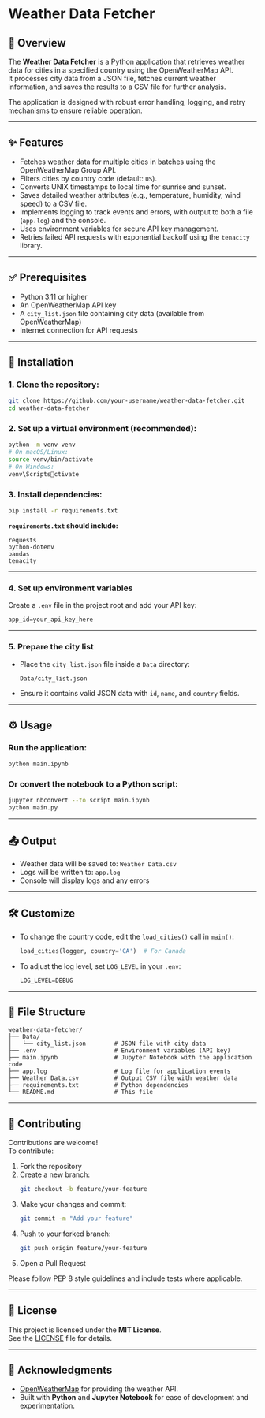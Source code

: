 
# Weather Data Fetcher

## 📝 Overview
The **Weather Data Fetcher** is a Python application that retrieves weather data for cities in a specified country using the OpenWeatherMap API.  
It processes city data from a JSON file, fetches current weather information, and saves the results to a CSV file for further analysis.

The application is designed with robust error handling, logging, and retry mechanisms to ensure reliable operation.

---

## ✨ Features
- Fetches weather data for multiple cities in batches using the OpenWeatherMap Group API.
- Filters cities by country code (default: `US`).
- Converts UNIX timestamps to local time for sunrise and sunset.
- Saves detailed weather attributes (e.g., temperature, humidity, wind speed) to a CSV file.
- Implements logging to track events and errors, with output to both a file (`app.log`) and the console.
- Uses environment variables for secure API key management.
- Retries failed API requests with exponential backoff using the `tenacity` library.

---

## ✅ Prerequisites
- Python 3.11 or higher  
- An OpenWeatherMap API key  
- A `city_list.json` file containing city data (available from OpenWeatherMap)  
- Internet connection for API requests  

---

## 🚀 Installation

### 1. Clone the repository:
```bash
git clone https://github.com/your-username/weather-data-fetcher.git
cd weather-data-fetcher
```

### 2. Set up a virtual environment (recommended):
```bash
python -m venv venv
# On macOS/Linux:
source venv/bin/activate
# On Windows:
venv\Scriptsctivate
```

### 3. Install dependencies:
```bash
pip install -r requirements.txt
```

**`requirements.txt` should include:**
```
requests
python-dotenv
pandas
tenacity
```

---

### 4. Set up environment variables

Create a `.env` file in the project root and add your API key:
```
app_id=your_api_key_here
```

---

### 5. Prepare the city list

- Place the `city_list.json` file inside a `Data` directory:
  ```
  Data/city_list.json
  ```
- Ensure it contains valid JSON data with `id`, `name`, and `country` fields.

---

## ⚙️ Usage

### Run the application:
```bash
python main.ipynb
```

### Or convert the notebook to a Python script:
```bash
jupyter nbconvert --to script main.ipynb
python main.py
```

---

## 📤 Output
- Weather data will be saved to: `Weather Data.csv`
- Logs will be written to: `app.log`
- Console will display logs and any errors

---

## 🛠 Customize
- To change the country code, edit the `load_cities()` call in `main()`:
  ```python
  load_cities(logger, country='CA')  # For Canada
  ```
- To adjust the log level, set `LOG_LEVEL` in your `.env`:
  ```
  LOG_LEVEL=DEBUG
  ```

---

## 📁 File Structure
```
weather-data-fetcher/
├── Data/
│   └── city_list.json        # JSON file with city data
├── .env                      # Environment variables (API key)
├── main.ipynb                # Jupyter Notebook with the application code
├── app.log                   # Log file for application events
├── Weather Data.csv          # Output CSV file with weather data
├── requirements.txt          # Python dependencies
└── README.md                 # This file
```

---

## 🤝 Contributing

Contributions are welcome!  
To contribute:

1. Fork the repository  
2. Create a new branch:  
   ```bash
   git checkout -b feature/your-feature
   ```
3. Make your changes and commit:  
   ```bash
   git commit -m "Add your feature"
   ```
4. Push to your forked branch:  
   ```bash
   git push origin feature/your-feature
   ```
5. Open a Pull Request

Please follow PEP 8 style guidelines and include tests where applicable.

---

## 📜 License

This project is licensed under the **MIT License**.  
See the [LICENSE](LICENSE) file for details.

---

## 🙏 Acknowledgments

- [OpenWeatherMap](https://openweathermap.org/) for providing the weather API.  
- Built with **Python** and **Jupyter Notebook** for ease of development and experimentation.
